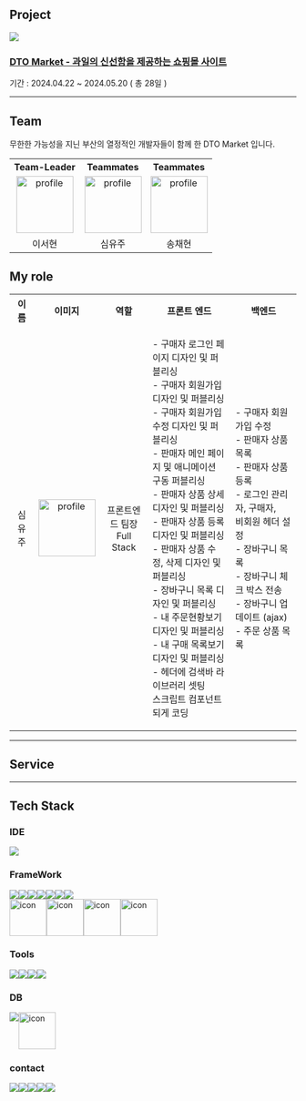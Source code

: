 ## Project

<a href="https://github.com/yuzusim/finalproject-dtomarket" target="_blank">
  <img src="https://github.com/yuzusim/yuzusim/assets/153582415/d8031adc-a123-4b6e-83f7-39a19da5d941">
</a>

<!--
![332254268-f23d3830-2718-449d-af1f-d1a8154eb128](https://github.com/yuzusim/yuzusim/assets/153582415/d8031adc-a123-4b6e-83f7-39a19da5d941)
![332254268-f23d3830-2718-449d-af1f-d1a8154eb128](https://github.com/yuzusim/finalproject-dtomarket/assets/153582415/d8031adc-a123-4b6e-83f7-39a19da5d941)
-->

### <a href="https://github.com/yuzusim/finalproject-dtomarket" target="_blank">DTO Market - 과일의 신선함을 제공하는 쇼핑몰 사이트</a>
기간 : 2024.04.22 ~ 2024.05.20 ( 총 28일 )
___

## Team
무한한 가능성을 지닌 부산의 열정적인 개발자들이 함께 한 DTO Market 입니다.

<table>
  <tr>
    <th align="center">Team-Leader</th>
    <th align="center">Teammates</th>
    <th align="center">Teammates</th>
  </tr>
  <tr>
    <td align="center">
      <img src="https://github.com/yuzusim/yuzusim/assets/153582415/591430ea-4f3e-4fb6-8372-5519f630280a" alt="profile" width:"100" height="100" style="max-width:100%;">
    </td>
    <td align="center">
      <img src="https://github.com/yuzusim/yuzusim/assets/153582415/1a656ea0-794f-4aa7-ac95-6c0a70a71ff7" alt="profile" width:"100" height="100" style="max-width:100%;">
    </td>
    <td align="center">
      <img src="https://github.com/yuzusim/yuzusim/assets/153582415/eb3fd0a8-69c5-4569-a8e8-6f9c5f555fdc" alt="profile" width:"100" height="100" style="max-width:100%;">
    </td>
  </tr>
  <tr>
    <td align="center">이서현</td>
    <td align="center">심유주</td>
    <td align="center">송채현</td>
  </tr>
</table>

## My role
<table>
  <tr>
    <th>이름</th>
    <th>이미지</th>
    <th>역할</th>
    <th>프론트 엔드</th>
    <th>백엔드</th>
  </tr>
  <tr style="background-color: transparent !important;">
    <td align="center">심유주</td>
    <td align="center">
      <img src="https://github.com/yuzusim/yuzusim/assets/153582415/1a656ea0-794f-4aa7-ac95-6c0a70a71ff7" alt="profile" width:"100" height="100" style="-max-width:100%;">    
    </td>
    <td align="center">
      프론트엔드 팀장<br>
       Full Stack
    </td>
    <td align="center">
      <p align="start">
      - 구매자 로그인 페이지 디자인 및 퍼블리싱 <br>
      - 구매자 회원가입 디자인 및 퍼블리싱<br>
      - 구매자 회원가입수정 디자인 및 퍼블리싱<br>
      - 판매자 메인 페이지 및 애니메이션 <br> 
        구동 퍼블리싱<br>
      - 판매자 상품 상세 디자인 및 퍼블리싱<br>
      - 판매자 상품 등록 디자인 및 퍼블리싱<br>
      - 판매자 상품 수정, 삭제 디자인 및 퍼블리싱<br>
      - 장바구니 목록 디자인 및 퍼블리싱<br>
      - 내 주문현황보기 디자인 및 퍼블리싱<br>
      - 내 구매 목록보기 디자인 및 퍼블리싱<br>
      - 헤더에 검색바 라이브러리 셋팅 <br>
        스크립트 컴포넌트 되게 코딩
      </p>    
    </td>
    <td align="center">
      <p align="start">
      - 구매자 회원가입 수정<br>
      - 판매자 상품 목록<br>
      - 판매자 상품 등록<br>
      - 로그인 관리자, 구매자,<br> 
        비회원 헤더 설정<br>
      - 장바구니 목록 <br>
      - 장바구니 체크 박스 전송<br>
      - 장바구니 업데이트 (ajax)<br>
      - 주문 상품 목록
      </p>
    </td>
  </tr>
</table>

___

## Service

___

## Tech Stack
### IDE
<img src="https://img.shields.io/badge/intellij idea-000000?style=for-the-badge&logo=intellij idea&logoColor=white">

### FrameWork
<!--정적뱃지-->
<div style="display: flex; align-items: flex-start;">
  <img src="https://img.shields.io/badge/HTML5-E34F26?style=for-the-badge&logo=HTML5&logoColor=white">
  <img src="https://img.shields.io/badge/CSS3-1572B6?style=for-the-badge&logo=CSS3&logoColor=white">
  <img src="https://img.shields.io/badge/bootstrap-7952B3?style=for-the-badge&logo=bootstrap&logoColor=white">
  <img src="https://img.shields.io/badge/spring-6DB33F?style=for-the-badge&logo=spring&logoColor=white">
  <img src="https://img.shields.io/badge/spring boot-6DB33F?style=for-the-badge&logo=spring boot&logoColor=white">
  <img src="https://img.shields.io/badge/JPA-E34F26?style=for-the-badge&logo=spring&logoColor=white">
  <img src="https://img.shields.io/badge/jquery-0769AD?style=for-the-badge&logo=jquery&logoColor=white">
</div>

<!--동적뱃지-->
<div style="display: flex; align-items: flex-start;">
  <img src="https://techstack-generator.vercel.app/java-icon.svg" alt="icon" width="65" height="65" />
  <img src="https://techstack-generator.vercel.app/js-icon.svg" alt="icon" width="65" height="65" />

 
  <img src="https://techstack-generator.vercel.app/aws-icon.svg" alt="icon" width="65" height="65" />
  <img src="https://techstack-generator.vercel.app/github-icon.svg" alt="icon" width="65" height="65" />
  
</div>

### Tools
<div style="display: flex; align-items: flex-start;">
  <img src="https://img.shields.io/badge/visual studio code-007ACC?style=for-the-badge&logo=visual studio code&logoColor=white">
  <img src="https://img.shields.io/badge/adobe photoshop-31A8FF?style=for-the-badge&logo=adobe photoshop&logoColor=white">
  <img src="https://img.shields.io/badge/adobe illustrator-FF9A00?style=for-the-badge&logo=adobe illustrator&logoColor=white">
  <img src="https://img.shields.io/badge/adobe xd-FF61F6?style=for-the-badge&logo=adobe xd&logoColor=white">
</div>

### DB
<div style="display: flex; align-items: flex-start;">
  <img src="https://img.shields.io/badge/h2-C925D1?style=for-the-badge&logo=amazondocumentdb&logoColor=white"><br>
  <img src="https://techstack-generator.vercel.app/mysql-icon.svg" alt="icon" width="65" height="65" />
</div>

### contact
<div style="display: flex; align-items: flex-start;">
  <a href="https://flat-record-041.notion.site/f37f51d2bc184c54bebf4e22df4d36ba?pvs=4" target="_blank" color:#000;>
  <img src="https://img.shields.io/badge/notion-000000?style=for-the-badge&logo=notion&logoColor=white">
    </a>
  <a href="mailto:(yuzusim@gmail.com)" target="_blank">
  <img src="https://img.shields.io/badge/gmail-EA4335?style=for-the-badge&logo=gmail&logoColor=white">
  </a>
  <img src="https://img.shields.io/badge/kakaotalk-FFCD00?style=for-the-badge&logo=kakaotalk&logoColor=white">
  <img src="https://img.shields.io/badge/slack-4A154B?style=for-the-badge&logo=slack&logoColor=white">
  <img src="https://img.shields.io/badge/git-F05032?style=for-the-badge&logo=git&logoColor=white">
</div>



<!--
### Hi there 👋

![Anurag's GitHub stats](https://github-readme-stats.vercel.app/api?username=yuzusim&show_icons=true&theme=buefy)

  <img src="https://img.shields.io/badge/Flutter-02569B?style=for-the-badge&logo=Flutter&logoColor=white">
  
<img src="https://techstack-generator.vercel.app/docker-icon.svg" alt="icon" width="65" height="65" />
**yuzusim/yuzusim** is a ✨ _special_ ✨ repository because its `README.md` (this file) appears on your GitHub profile.

Here are some ideas to get you started:

- 🔭 I’m currently working on ...
- 🌱 I’m currently learning ...
- 👯 I’m looking to collaborate on ...
- 🤔 I’m looking for help with ...
- 💬 Ask me about ...
- 📫 How to reach me: ...
- 😄 Pronouns: ...
- ⚡ Fun fact: ...


![](./profile-3d-contrib/profile-night-rainbow.svg)

profile-3d-contrib/profile-green-animate.svg
profile-3d-contrib/profile-green.svg
profile-3d-contrib/profile-season-animate.svg
profile-3d-contrib/profile-season.svg
profile-3d-contrib/profile-south-season-animate.svg
profile-3d-contrib/profile-south-season.svg
profile-3d-contrib/profile-night-view.svg
profile-3d-contrib/profile-night-green.svg
profile-3d-contrib/profile-night-rainbow.svg
profile-3d-contrib/profile-gitblock.svg

profile-3d-contrib/profile-customize.svg

-->
